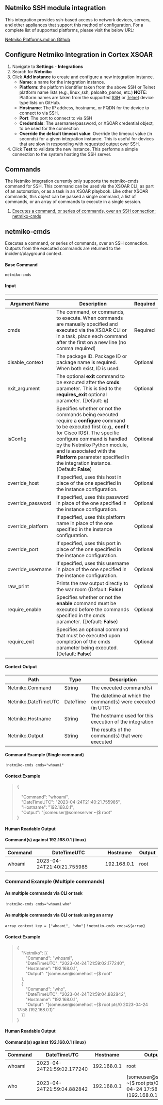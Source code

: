 ## Netmiko SSH module integration

  This integration provides ssh-based access to network devices, servers, and other appliances that support this method of configuration. For a complete list of supported platforms, please visit the below URL:

  [Netmiko Platforms.md on Github](https://github.com/ktbyers/netmiko/blob/develop/PLATFORMS.md)

## Configure Netmiko Integration in Cortex XSOAR

 1. Navigate to **Settings** - **Integrations**
 2. Search for **Netmiko**
 3. Click **Add instance** to create and configure a new integration instance.
	 - **Name**: a name for the integration instance.
	 - **Platform**: the platform identifier taken from the above SSH or Telnet platform name lists (e.g., linux_ssh, paloalto_panos, etc.)
**NOTE**: Platform names are taken from the supported
[SSH](https://github.com/ktbyers/netmiko/blob/develop/PLATFORMS.md#supported-ssh-device_type-values) or [Telnet](https://github.com/ktbyers/netmiko/blob/develop/PLATFORMS.md#supported-telnet-device_type-values) device type lists on GitHub.
	 - **Hostname**: The IP address, hostname, or FQDN for the device to connect to via SSH.
	 - **Port**: The port to connect to via SSH
	 - **Credentials**: The username/password, or XSOAR credential object, to be used for the connection
	 - **Override the default timeout value**: Override the timeout value (in seconds) for a given integration instance. This is useful for devices that are slow in responding with requested output over SSH.
4. Click **Test** to validate the new instance. This performs a simple connection to the system hosting the SSH server.

## Commands

  The Netmiko integration currently only supports the netmiko-cmds command for SSH. This command can be used via the XSOAR CLI, as part of an automation, or as a task in an XSOAR playbook. Like other XSOAR commands, this object can be passed a single command, a list of commands, or an array of commands to execute in a single session. 

1. [Executes a command, or series of commands, over an SSH connection: netmiko-cmds](#netmiko-cmds)

## netmiko-cmds

Executes a command, or series of commands, over an SSH connection. Outputs from the executed commands are returned to the incident/playground context.

#### Base Command

`netmiko-cmds`

#### Input

------------------

| **Argument Name** | **Description**  | **Required** |
|--|--|--|
|cmds|The command, or commands, to execute. When commands are manually specified and executed via the XSOAR CLI or in a task, place each command after the first on a new line (no comma required)|Required|
|disable_context|The package ID. Package ID or package name is required. When both exist, ID is used.|Optional|
|exit_argument|The optional **exit** command to be executed after the **cmds** parameter. This is tied to the **requires_exit** optional parameter. (Default: **q**)|Optional|
|isConfig|Specifies whether or not the commands being executed require a **configure** command to be executed first (e.g., **conf t** for Cisco IOS). The specific configure command is handled by the Netmiko Python module, and is associated with the **Platform** parameter specified in the integration instance. (Default: **False**)|Optional|
|override_host|If specified, uses this host in place of the one specified in the instance configuration.|Optional|
|override_password|If specified, uses this password in place of the one specified in the instance configuration.|Optional|
|override_platform|If specified, uses this platform name in place of the one specified in the instance configuration.|Optional|
|override_port|If specified, uses this port in place of the one specified in the instance configuration.|Optional|
|override_username|If specified, uses this username in place of the one specified in the instance configuration.|Optional|
|raw_print|Prints the raw output directly to the war room (Default: **False**)|Optional|
|require_enable|Specifies whether or not the **enable** command must be executed before the commands specified in the cmds parameter. (Default: **False**)|Optional|
|require_exit|Specifies an optional command that must be executed upon completion of the cmds parameter being executed. (Default: **False**)|Optional|

#### Context Output 

|**Path**|**Type**|**Description**|
|--|--|--|
|Netmiko.Command|String|The executed command(s)|
|Netmiko.DateTimeUTC|DateTime|The datetime at which the command(s) were executed (in UTC)|
|Netmiko.Hostname|String|The hostname used for this execution of the integration|
|Netmiko.Output|String|The results of the command(s) that were executed|

#### Command Example (Single command)

`!netmiko-cmds cmds="whoami"`

#### Context Example

>{<br> 	
>&emsp;"Command": "whoami",<br>
>&emsp;"DateTimeUTC": "2023-04-24T21:40:21.755985",<br>
>&emsp;"Hostname": "192.168.0.1",<br>
>&emsp;"Output": "[someuser@someserver ~]$ root"<br>
>}<br>

#### Human Readable Output

#### Command(s) against 192.168.0.1 (linux)

|**Command**|**DateTimeUTC**|**Hostname**|**Output**|
|--|--|--|--|
|whoami|2023-04-24T21:40:21.755985|192.168.0.1|root|

### Command Example (Multiple commands)

#### As multiple commands via CLI or task

`!netmiko-cmds cmds="whoami`
`who"`

#### As multiple commands via CLI or task using an array 

`array context key = ["whoami", "who"]`
`!netmiko-cmds cmds=${array}`

#### Context Example

>{<br>
>&emsp;"Netmiko": [{<br>
>&emsp;&emsp;"Command": "whoami",<br>
>&emsp;&emsp;"DateTimeUTC": "2023-04-24T21:59:02.177240",<br>
>&emsp;&emsp;"Hostname": "192.168.0.1",<br>
>&emsp;&emsp;"Output": "[someuser@somehost ~]$ root"<br>
>&emsp;},<br>
>&emsp;{<br>
>&emsp;&emsp;"Command": "who",<br>
>&emsp;&emsp;"DateTimeUTC": "2023-04-24T21:59:04.882842",<br>
>&emsp;&emsp;"Hostname": "192.168.0.1",<br>
>&emsp;&emsp;"Output": "[someuser@somehost ~]$ root pts/0        2023-04-24 17:58 (192.168.0.1)"<br>
>&emsp;}]<br>
>}<br>

#### Human Readable Output

#### Command(s) against 192.168.0.1 (linux)

|**Command**|**DateTimeUTC**|**Hostname**|**Output**|
|--|--|--|--|
|whoami|2023-04-24T21:59:02.177240|192.168.0.1|root|
|who|2023-04-24T21:59:04.882842|192.168.0.1|[someuser@somehost ~]$ root pts/0        2023-04-24 17:58 (192.168.0.1)|